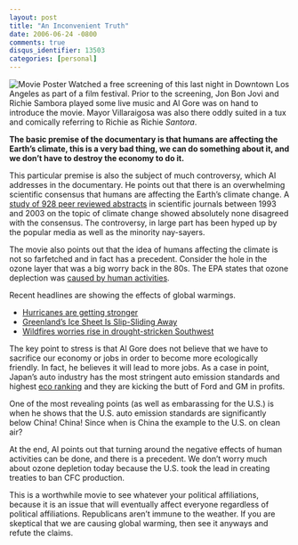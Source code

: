 ```yaml
---
layout: post
title: "An Inconvenient Truth"
date: 2006-06-24 -0800
comments: true
disqus_identifier: 13503
categories: [personal]
---
```

![Movie Poster](http://haacked.com/images/AnInconvenientTruth.jpg)
Watched a free screening of this last night in Downtown Los Angeles as
part of a film festival. Prior to the screening, Jon Bon Jovi and Richie
Sambora played some live music and Al Gore was on hand to introduce the
movie. Mayor Villaraigosa was also there oddly suited in a tux and
comically referring to Richie as Richie *Santora*.

**The basic premise of the documentary is that humans are affecting the
Earth’s climate, this is a very bad thing, we can do something about it,
and we don’t have to destroy the economy to do it.**

This particular premise is also the subject of much controversy, which
Al addresses in the documentary. He points out that there is an
overwhelming scientific consensus that humans are affecting the Earth’s
climate change. A [study of 928 peer reviewed
abstracts](http://www.sciencemag.org/cgi/content/full/306/5702/1686 "Scientific Consensus on Climate Change")
in scientific journals between 1993 and 2003 on the topic of climate
change showed absolutely none disagreed with the consensus. The
controversy, in large part has been hyped up by the popular media as
well as the minority nay-sayers.

The movie also points out that the idea of humans affecting the climate
is not so farfetched and in fact has a precedent. Consider the hole in
the ozone layer that was a big worry back in the 80s. The EPA states
that ozone deplection was [caused by human
activities](http://www.epa.gov/ozone/science/q_a.html#q3 "Ozone Depletion").

Recent headlines are showing the effects of global warmings.

-   [Hurricanes are getting
    stronger](http://news.mongabay.com/2006/0622-ucar.html "2005 record hurricane season")
-   [Greenland’s Ice Sheet Is Slip-Sliding
    Away](http://www.latimes.com/news/science/la-sci-greenland25jun25,0,1308610.story?coll=la-home-headlines "Greenland Ice Sheet Melting")
-   [Wildfires worries rise in drought-stricken
    Southwest](http://www.usatoday.com/weather/news/2006-03-08-southwest-wildfires_x.htm "Southwest wildfires")

The key point to stress is that Al Gore does not believe that we have to
sacrifice our economy or jobs in order to become more ecologically
friendly. In fact, he believes it will lead to more jobs. As a case in
point, Japan’s auto industry has the most stringent auto emission
standards and highest [eco
ranking](http://www.ens-newswire.com/ens/dec2002/2002-12-04-10.asp "Japan leads eco ranking")
and they are kicking the butt of Ford and GM in profits.

One of the most revealing points (as well as embarassing for the U.S.)
is when he shows that the U.S. auto emission standards are significantly
below China! China! Since when is China the example to the U.S. on clean
air?

At the end, Al points out that turning around the negative effects of
human activities can be done, and there is a precedent. We don’t worry
much about ozone depletion today because the U.S. took the lead in
creating treaties to ban CFC production.

This is a worthwhile movie to see whatever your political affiliations,
because it is an issue that will eventually affect everyone regardless
of political affiliations. Republicans aren’t immune to the weather. If
you are skeptical that we are causing global warming, then see it
anyways and refute the claims.

